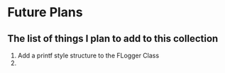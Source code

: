 # Future Plans 
## The list of things I plan to add to this collection
 
 1. Add a printf style structure to the FLogger Class
 2. 

